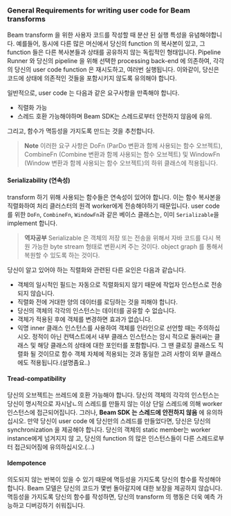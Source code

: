 ### General Requirements for writing user code for Beam transforms

 Beam transform 을 위한 사용자 코드를 작성할 때 분산 된 실행 특성을 유념해야합니다. 예를들어, 동시에 다른 많은 머신에서 당신의 function 의 복사본이 있고, 그 function 들은 다른 복사본들과 상태를 공유하지 않는 독립적인 형태입니다. Pipeline Runner 와 당신의 pipeline 을 위해 선택한 processing back-end 에 의존하여, 각각의 당신의 user code function 은 재시도하고, 여러번 실행됩니다. 이와같이, 당신은 코드에 상태에 의존적인 것들을 포함시키지 않도록 유의해야 합니다.

 일반적으로, user code 는 다음과 같은 요구사항을 만족해야 합니다.
 - 직렬화 가능
 - 스레드 호환 가능해야하며 Beam SDK는 스레드로부터 안전하지 않음에 유의.

그리고, 함수가 멱등성을 가지도록 만드는 것을 추천합니다.

> **Note** 이러한 요구 사항은 DoFn (ParDo 변환과 함께 사용되는 함수 오브젝트), CombineFn (Combine 변환과 함께 사용되는 함수 오브젝트) 및 WindowFn (Window 변환과 함께 사용되는 함수 오브젝트)의 하위 클래스에 적용됩니다.

#### Serializability (연속성)

transform 하기 위해 사용되는 함수들은 연속성이 있어야 합니다. 이는 함수 복사본을 직렬화하여 처리 클러스터의 원격 worker에게 전송해야하기 때문입니다. user code 를 위한 `DoFn`, `CombineFn`, `WindowFn`과 같은  베이스 클래스는, 이미 `Serializable`을 implement 합니다.

> **역자공부** Serializable 은 객체의 저장 또는 전송을 위해서 자바 코드를 다시 복원 가능한 byte stream 형태로 변환시켜 주는 것이다. object graph 를 통해서 복원할 수 있도록 하는 것이다.

당신이 알고 있어야 하는 직렬화와 관련된 다른 요인은 다음과 같습니다.
- 객체의 일시적인 필드는 자동으로 직렬화되지 않기 때문에 작업자 인스턴스로 전송되지 않습니다.
- 직렬화 전에 거대한 양의 데이터를 로딩하는 것을 피해야 합니다.
- 당신의 객체의 각각의 인스턴스는 데이터를 공유할 수 없습니다.
- 객체가 적용된 후에 객체를 변경하면 효과가 없습니다.
- 익명 inner 클래스 인스턴스를 사용하여 객체를 인라인으로 선언할 때는 주의하십시오. 정적이 아닌 컨텍스트에서 내부 클래스 인스턴스는 암시 적으로 둘러싸는 클래스 및 해당 클래스의 상태에 대한 포인터를 포함합니다. 그 땐 클로징 클래스도 직렬화 될 것이므로 함수 객체 자체에 적용되는 것과 동일한 고려 사항이 외부 클래스에도 적용됩니다.(설명좀요..)

#### Tread-compatibility

당신의 오브젝트는 쓰레드에 호환 가능해야 합니다. 당신의 객체의 각각의 인스턴스는 당신이 명시적으로 자시남ㄴ의 스레드를 만들지 않는 이상 단일 스레드에 의해 worker 인스턴스에 접근되어집니다. 그러나, **Beam SDK 는 스레드에 안전하지 않음** 에 유의하십시오. 만약 당신이 user code 에 당신만의 스레드를 만들었다면, 당신은 당신의 synchronization 을 제공해야 합니다. 당신의 객체의 static member는 worker instance에게 넘겨지지 않
고, 당신의 function 의 많은 인스턴스들이 다른 스레드로부터 접근되어짐에 유의하십시오.(...)

#### Idempotence

의도되지 않는 반복이 있을 수 있기 때문에 멱등성을 가지도록 당신의 함수를 작성해야 합니다. Beam 모델은 당신의 코드가 몇번 돌아갈지에 대한 보장을 제공하지 않습니다. 멱등성을 가지도록 당신의 함수를 작성하면, 당신의 transform 의 행동은 더욱 예측 가능하고 디버깅하기 쉬워집니다.
